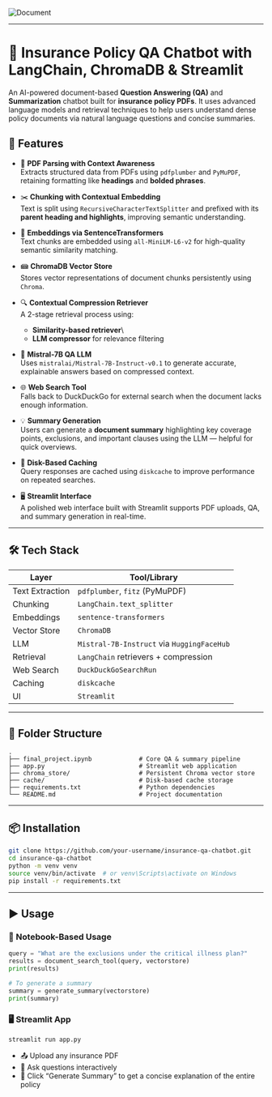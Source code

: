 
![Document](https://github.com/user-attachments/assets/69cb9798-dc7e-4172-b5a1-30aeda6ae742)

---

# 📄 Insurance Policy QA Chatbot with LangChain, ChromaDB & Streamlit

An AI-powered document-based **Question Answering (QA)** and **Summarization** chatbot built for **insurance policy PDFs**. It uses advanced language models and retrieval techniques to help users understand dense policy documents via natural language questions and concise summaries.



## 🚀 Features

* 📄 **PDF Parsing with Context Awareness**\
  Extracts structured data from PDFs using `pdfplumber` and `PyMuPDF`, retaining formatting like **headings** and **bolded phrases**.

* ✂️ **Chunking with Contextual Embedding**\
  Text is split using `RecursiveCharacterTextSplitter` and prefixed with its **parent heading and highlights**, improving semantic understanding.

* 🧠 **Embeddings via SentenceTransformers**\
  Text chunks are embedded using `all-MiniLM-L6-v2` for high-quality semantic similarity matching.

* 📾 **ChromaDB Vector Store**\
  Stores vector representations of document chunks persistently using `Chroma`.

* 🔍 **Contextual Compression Retriever**\
  A 2-stage retrieval process using:

  * **Similarity-based retriever**\
  * **LLM compressor** for relevance filtering

* 🧠 **Mistral-7B QA LLM**\
  Uses `mistralai/Mistral-7B-Instruct-v0.1` to generate accurate, explainable answers based on compressed context.

* 🌐 **Web Search Tool**\
  Falls back to DuckDuckGo for external search when the document lacks enough information.

* 💡 **Summary Generation**\
  Users can generate a **document summary** highlighting key coverage points, exclusions, and important clauses using the LLM — helpful for quick overviews.

* 💾 **Disk-Based Caching**\
  Query responses are cached using `diskcache` to improve performance on repeated searches.

* 🖥️ **Streamlit Interface**\
  A polished web interface built with Streamlit supports PDF uploads, QA, and summary generation in real-time.

---

## 🛠️ Tech Stack

| Layer           | Tool/Library                               |
| --------------- | ------------------------------------------ |
| Text Extraction | `pdfplumber`, `fitz` (PyMuPDF)             |
| Chunking        | `LangChain.text_splitter`                  |
| Embeddings      | `sentence-transformers`                    |
| Vector Store    | `ChromaDB`                                 |
| LLM             | `Mistral-7B-Instruct` via `HuggingFaceHub` |
| Retrieval       | `LangChain` retrievers + compression       |
| Web Search      | `DuckDuckGoSearchRun`                      |
| Caching         | `diskcache`                                |
| UI              | `Streamlit`                                |

---

## 📁 Folder Structure

```
.
├── final_project.ipynb             # Core QA & summary pipeline
├── app.py                          # Streamlit web application
├── chroma_store/                   # Persistent Chroma vector store
├── cache/                          # Disk-based cache storage
├── requirements.txt                # Python dependencies
└── README.md                       # Project documentation
```

---

## 📦 Installation

```bash
git clone https://github.com/your-username/insurance-qa-chatbot.git
cd insurance-qa-chatbot
python -m venv venv
source venv/bin/activate  # or venv\Scripts\activate on Windows
pip install -r requirements.txt
```

---

## ▶️ Usage

### 🧪 Notebook-Based Usage

```python
query = "What are the exclusions under the critical illness plan?"
results = document_search_tool(query, vectorstore)
print(results)
```

```python
# To generate a summary
summary = generate_summary(vectorstore)
print(summary)
```

### 🖥️ Streamlit App

```bash
streamlit run app.py
```

* 📤 Upload any insurance PDF
* 💬 Ask questions interactively
* 📌 Click “Generate Summary” to get a concise explanation of the entire policy



